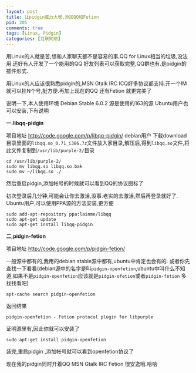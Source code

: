 ```yaml
---
layout: post
title: 让pidgin威力大增,添加QQ和Fetion
pid: 205
comments: true
tags: [Linux, Pidgin]
categories: [互联网络]
---
```

用Linux的人就是苦,想和人家聊天都不是容易的事,QQ for Linux相当的垃圾,没法用.还好有人开发了一个能用的QQ 好友列表可以获取完整,QQ群也有.是pidgin的插件形式.

用Linux的人应该很熟悉pidgin的,MSN Gtalk IRC ICQ好多协议都支持.开一个IM就可以挂N个号,挺方便.再加上现在的QQ 还有Fetion 就更完美了

说明一下,本人使用环境 Debian Stable 6.0.2 源是使用的163的源
Ubuntu用户也可以安装,下有说明

**一.libqq-pidgin**

项目地址 <http://code.google.com/p/libqq-pidgin/>
debian用户 下载download目录里面的`libqq.so_0.71_i386.7z`文件放入家目录,解压后,得到`libqq.so`文件,将此文件复制到`/usr/lib/purple-2/`目录

    cd /usr/lib/purple-2/
    sudo mv libqq.so libqq.so.bak
    sudo mv ~/libqq.so ./
然后重启pidgin,添加帐号的时候就可以看到QQ的协议图标了

初次登录后几分钟,可能会让你去激活,没事.老实的去激活,然后再登录就好了.
Ubuntu用户,可以使用PPA源的方法安装,更方便

    sudo add-apt-repository ppa:lainme/libqq
    sudo apt-get update
    sudo apt-get install libqq-pidgin

**二,pidgin-fetion**

项目地址 <http://code.google.com/p/pidgin-fetion/>

一般源中都有的,我用的debian stable源中都有,ubuntu中肯定也会有的.
或者你先查找一下看看(debian源中的名字是叫`pidgin-openfetion`,ubuntu中叫什么不知道,如果不是`pidgin-openfetion`应该就是`pidgin-ofetion`或者`pidgin-fetion` 多找找看吧)

    apt-cache search pidgin-openfetion
返回结果

    pidgin-openfetion - Fetion protocol plugin for libpurple
证明源里有,因此你就可以安装了

    sudo apt-get install pidgin-openfetion
装完,重启pidgin ,添加帐号就可以看到openfetion协议了

现在我的pidgin同时开着QQ MSN Gtalk IRC Fetion 很安逸哦.哈哈
